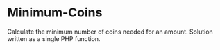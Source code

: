 # Minimum-Coins
Calculate the minimum number of coins needed for an amount.
Solution written as a single PHP function.
